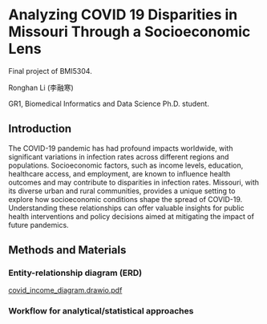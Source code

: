 # Analyzing COVID 19 Disparities in Missouri Through a Socioeconomic Lens
Final project of BMI5304.

Ronghan Li (李融寒)

GR1, Biomedical Informatics and Data Science Ph.D. student.

## Introduction
The COVID-19 pandemic has had profound impacts worldwide, with significant variations in infection rates across different regions and populations. Socioeconomic factors, such as income levels, education, healthcare access, and employment, are known to influence health outcomes and may contribute to disparities in infection rates. Missouri, with its diverse urban and rural communities, provides a unique setting to explore how socioeconomic conditions shape the spread of COVID-19. Understanding these relationships can offer valuable insights for public health interventions and policy decisions aimed at mitigating the impact of future pandemics.

## Methods and Materials
### Entity-relationship diagram (ERD)
[covid_income_diagram.drawio.pdf](https://github.com/user-attachments/files/17788118/covid_income_diagram.drawio.pdf)

### Workflow for analytical/statistical approaches
